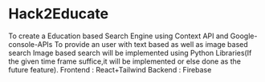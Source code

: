 # Hack2Educate
To create a Education based Search Engine using Context API and Google-console-APIs
To provide an user with text based as well as image based search
Image based search will be implemented using Python Libraries(If the given time frame suffice,it will be implemented or else done as the future feature).
Frontend : React+Tailwind
Backend : Firebase

